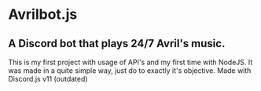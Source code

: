 # Avrilbot.js
## A Discord bot that plays 24/7 Avril's music.
This is my first project with usage of API's and my first time with NodeJS.
It was made in a quite simple way, just do to exactly it's objective.
Made with Discord.js v11 (outdated)
